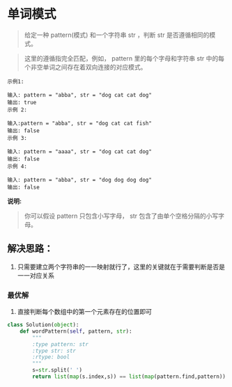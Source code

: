 # 单词模式

> 给定一种 pattern(模式) 和一个字符串 str ，判断 str 是否遵循相同的模式。

> 这里的遵循指完全匹配，例如， pattern 里的每个字母和字符串 str 中的每个非空单词之间存在着双向连接的对应模式。

```
示例1:

输入: pattern = "abba", str = "dog cat cat dog"
输出: true
示例 2:

输入:pattern = "abba", str = "dog cat cat fish"
输出: false
示例 3:

输入: pattern = "aaaa", str = "dog cat cat dog"
输出: false
示例 4:

输入: pattern = "abba", str = "dog dog dog dog"
输出: false
```

**说明:**
> 你可以假设 pattern 只包含小写字母， str 包含了由单个空格分隔的小写字母。


## 解决思路：
1. 只需要建立两个字符串的一一映射就行了，这里的关键就在于需要判断是否是一一对应关系

### 最优解
1. 直接判断每个数组中的第一个元素存在的位置即可

```python
class Solution(object):
    def wordPattern(self, pattern, str):
        """
        :type pattern: str
        :type str: str
        :rtype: bool
        """
        s=str.split(' ')
        return list(map(s.index,s)) == list(map(pattern.find,pattern))

```